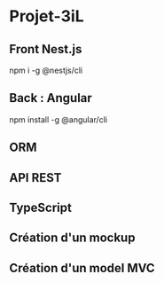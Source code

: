 # Projet-3iL
## Front Nest.js 

npm i -g @nestjs/cli

## Back : Angular 

npm install -g @angular/cli

## ORM 
## API REST
## TypeScript

## Création d'un mockup

## Création d'un model MVC

